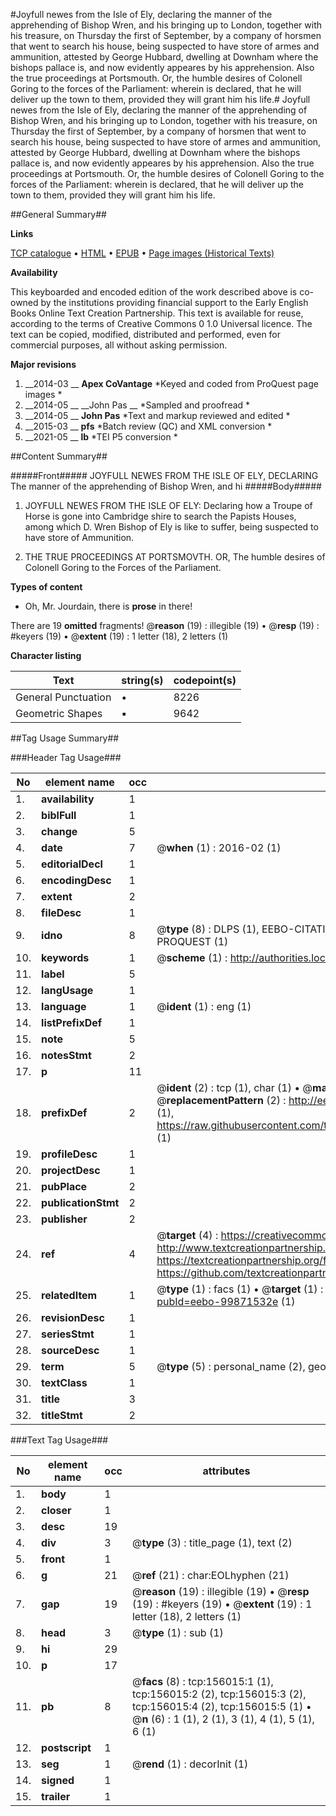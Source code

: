 #Joyfull newes from the Isle of Ely, declaring the manner of the apprehending of Bishop Wren, and his bringing up to London, together with his treasure, on Thursday the first of September, by a company of horsmen that went to search his house, being suspected to have store of armes and ammunition, attested by George Hubbard, dwelling at Downham where the bishops pallace is, and now evidently appeares by his apprehension. Also the true proceedings at Portsmouth. Or, the humble desires of Colonell Goring to the forces of the Parliament: wherein is declared, that he will deliver up the town to them, provided they will grant him his life.#
Joyfull newes from the Isle of Ely, declaring the manner of the apprehending of Bishop Wren, and his bringing up to London, together with his treasure, on Thursday the first of September, by a company of horsmen that went to search his house, being suspected to have store of armes and ammunition, attested by George Hubbard, dwelling at Downham where the bishops pallace is, and now evidently appeares by his apprehension. Also the true proceedings at Portsmouth. Or, the humble desires of Colonell Goring to the forces of the Parliament: wherein is declared, that he will deliver up the town to them, provided they will grant him his life.

##General Summary##

**Links**

[TCP catalogue](http://www.ota.ox.ac.uk/tcp/)  • 
[HTML](http://tei.it.ox.ac.uk/tcp/Texts-HTML/free/A87/A87409.html)  • 
[EPUB](http://tei.it.ox.ac.uk/tcp/Texts-EPUB/free/A87/A87409.epub) • 
[Page images (Historical Texts)](https://historicaltexts.jisc.ac.uk/eebo-99871532e)

**Availability**

This keyboarded and encoded edition of the work described above is co-owned by the
    institutions providing financial support to the Early English Books Online Text Creation
    Partnership. This text is available for reuse, according to the terms of  Creative Commons 0 1.0 Universal
    licence. The text can be copied, modified, distributed and performed, even for commercial
    purposes, all without asking permission.

**Major revisions**

1. __2014-03 __ __Apex CoVantage__ *Keyed and coded from ProQuest page images *
1. __2014-05 __ __John Pas __ *Sampled and proofread *
1. __2014-05 __ __John Pas__ *Text and markup reviewed and edited *
1. __2015-03 __ __pfs__ *Batch review (QC) and XML conversion *
1. __2021-05 __ __lb__ *TEI P5 conversion *

##Content Summary##

#####Front#####
 JOYFULL NEWES FROM THE ISLE OF ELY, DECLARING The manner of the apprehending of Bishop Wren, and hi
#####Body#####

1. JOYFULL NEWES FROM THE ISLE OF ELY: Declaring how a Troupe of Horse is gone into Cambridge shire to search the Papists Houses, among which D. Wren Bishop of Ely is like to suffer, being suspected to have store of Ammunition.

1. THE TRUE PROCEEDINGS AT PORTSMOVTH. OR, The humble desires of Colonell Goring to the Forces of the Parliament.

**Types of content**

  * Oh, Mr. Jourdain, there is **prose** in there!

There are 19 **omitted** fragments! 
 @__reason__ (19) : illegible (19)  •  @__resp__ (19) : #keyers (19)  •  @__extent__ (19) : 1 letter (18), 2 letters (1)

**Character listing**


|Text|string(s)|codepoint(s)|
|---|---|---|
|General Punctuation|•|8226|
|Geometric Shapes|▪|9642|

##Tag Usage Summary##

###Header Tag Usage###

|No|element name|occ|attributes|
|---|---|---|---|
|1.|__availability__|1||
|2.|__biblFull__|1||
|3.|__change__|5||
|4.|__date__|7| @__when__ (1) : 2016-02 (1)|
|5.|__editorialDecl__|1||
|6.|__encodingDesc__|1||
|7.|__extent__|2||
|8.|__fileDesc__|1||
|9.|__idno__|8| @__type__ (8) : DLPS (1), EEBO-CITATION (1), VID (1), EEBO-PROQUEST (1), STC (3), PROQUEST (1)|
|10.|__keywords__|1| @__scheme__ (1) : http://authorities.loc.gov/ (1)|
|11.|__label__|5||
|12.|__langUsage__|1||
|13.|__language__|1| @__ident__ (1) : eng (1)|
|14.|__listPrefixDef__|1||
|15.|__note__|5||
|16.|__notesStmt__|2||
|17.|__p__|11||
|18.|__prefixDef__|2| @__ident__ (2) : tcp (1), char (1)  •  @__matchPattern__ (2) : ([0-9\-]+):([0-9IVX]+) (1), (.+) (1)  •  @__replacementPattern__ (2) : http://eebo.chadwyck.com/downloadtiff?vid=$1&page=$2 (1), https://raw.githubusercontent.com/textcreationpartnership/Texts/master/tcpchars.xml#$1 (1)|
|19.|__profileDesc__|1||
|20.|__projectDesc__|1||
|21.|__pubPlace__|2||
|22.|__publicationStmt__|2||
|23.|__publisher__|2||
|24.|__ref__|4| @__target__ (4) : https://creativecommons.org/publicdomain/zero/1.0/ (1), http://www.textcreationpartnership.org/docs/. (1), https://textcreationpartnership.org/faq/#faq05 (1), https://github.com/textcreationpartnership (1)|
|25.|__relatedItem__|1| @__type__ (1) : facs (1)  •  @__target__ (1) : https://data.historicaltexts.jisc.ac.uk/view?pubId=eebo-99871532e (1)|
|26.|__revisionDesc__|1||
|27.|__seriesStmt__|1||
|28.|__sourceDesc__|1||
|29.|__term__|5| @__type__ (5) : personal_name (2), geographic_name (3)|
|30.|__textClass__|1||
|31.|__title__|3||
|32.|__titleStmt__|2||


###Text Tag Usage###

|No|element name|occ|attributes|
|---|---|---|---|
|1.|__body__|1||
|2.|__closer__|1||
|3.|__desc__|19||
|4.|__div__|3| @__type__ (3) : title_page (1), text (2)|
|5.|__front__|1||
|6.|__g__|21| @__ref__ (21) : char:EOLhyphen (21)|
|7.|__gap__|19| @__reason__ (19) : illegible (19)  •  @__resp__ (19) : #keyers (19)  •  @__extent__ (19) : 1 letter (18), 2 letters (1)|
|8.|__head__|3| @__type__ (1) : sub (1)|
|9.|__hi__|29||
|10.|__p__|17||
|11.|__pb__|8| @__facs__ (8) : tcp:156015:1 (1), tcp:156015:2 (2), tcp:156015:3 (2), tcp:156015:4 (2), tcp:156015:5 (1)  •  @__n__ (6) : 1 (1), 2 (1), 3 (1), 4 (1), 5 (1), 6 (1)|
|12.|__postscript__|1||
|13.|__seg__|1| @__rend__ (1) : decorInit (1)|
|14.|__signed__|1||
|15.|__trailer__|1||
